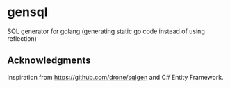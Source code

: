 # gensql
SQL generator for golang (generating static go code instead of using reflection)


## Acknowledgments

Inspiration from https://github.com/drone/sqlgen and C# Entity Framework.